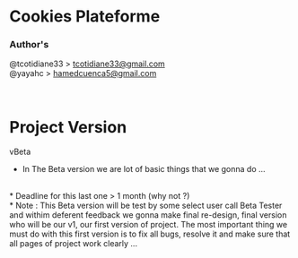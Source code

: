 # Cookies Plateforme
### Author's
@tcotidiane33 > tcotidiane33@gmail.com <br>
@yayahc > hamedcuenca5@gmail.com

<br>

# Project Version

vBeta
<br>
* In The Beta version  we are lot of basic things that we gonna do ...
<br>
* Deadline for this last one > 1 month (why not ?)
<br>
* Note : This Beta version will be test by some select user call Beta Tester
and withim deferent feedback we gonna make final re-design, final version who will
be our v1, our first version of project. The most important thing we must do with this
first version is to fix all bugs, resolve it and make sure that all pages of project work
clearly ...